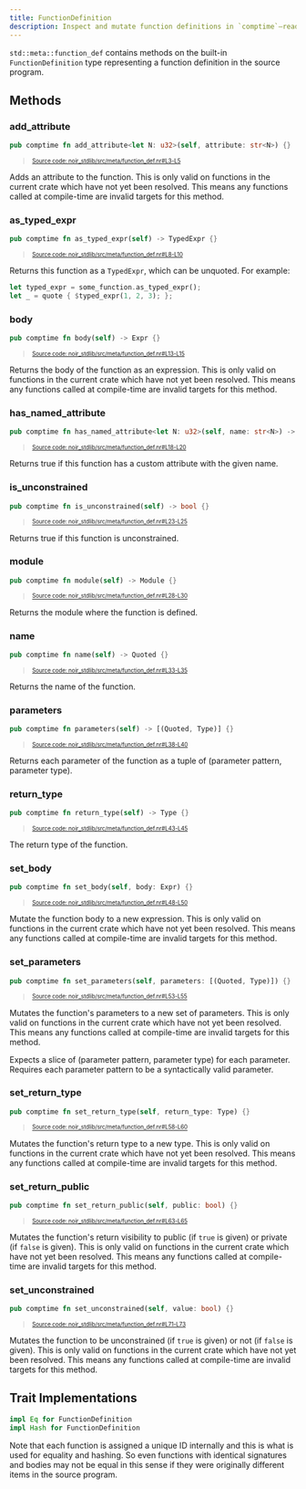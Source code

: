 ```yaml
---
title: FunctionDefinition
description: Inspect and mutate function definitions in `comptime`—read signatures, body, attributes, and adjust parameters or return types.
---
```


`std::meta::function_def` contains methods on the built-in `FunctionDefinition` type representing
a function definition in the source program.

## Methods

### add_attribute

```rust title="add_attribute" showLineNumbers
pub comptime fn add_attribute<let N: u32>(self, attribute: str<N>) {}
```
> <sup><sub><a href="https://github.com/noir-lang/noir/blob/master/noir_stdlib/src/meta/function_def.nr#L3-L5" target="_blank" rel="noopener noreferrer">Source code: noir_stdlib/src/meta/function_def.nr#L3-L5</a></sub></sup>


Adds an attribute to the function. This is only valid
on functions in the current crate which have not yet been resolved.
This means any functions called at compile-time are invalid targets for this method.

### as_typed_expr

```rust title="as_typed_expr" showLineNumbers
pub comptime fn as_typed_expr(self) -> TypedExpr {}
```
> <sup><sub><a href="https://github.com/noir-lang/noir/blob/master/noir_stdlib/src/meta/function_def.nr#L8-L10" target="_blank" rel="noopener noreferrer">Source code: noir_stdlib/src/meta/function_def.nr#L8-L10</a></sub></sup>


Returns this function as a `TypedExpr`, which can be unquoted. For example:

```rust
let typed_expr = some_function.as_typed_expr();
let _ = quote { $typed_expr(1, 2, 3); };
```

### body

```rust title="body" showLineNumbers
pub comptime fn body(self) -> Expr {}
```
> <sup><sub><a href="https://github.com/noir-lang/noir/blob/master/noir_stdlib/src/meta/function_def.nr#L13-L15" target="_blank" rel="noopener noreferrer">Source code: noir_stdlib/src/meta/function_def.nr#L13-L15</a></sub></sup>


Returns the body of the function as an expression. This is only valid
on functions in the current crate which have not yet been resolved.
This means any functions called at compile-time are invalid targets for this method.

### has_named_attribute

```rust title="has_named_attribute" showLineNumbers
pub comptime fn has_named_attribute<let N: u32>(self, name: str<N>) -> bool {}
```
> <sup><sub><a href="https://github.com/noir-lang/noir/blob/master/noir_stdlib/src/meta/function_def.nr#L18-L20" target="_blank" rel="noopener noreferrer">Source code: noir_stdlib/src/meta/function_def.nr#L18-L20</a></sub></sup>


Returns true if this function has a custom attribute with the given name.

### is_unconstrained

```rust title="is_unconstrained" showLineNumbers
pub comptime fn is_unconstrained(self) -> bool {}
```
> <sup><sub><a href="https://github.com/noir-lang/noir/blob/master/noir_stdlib/src/meta/function_def.nr#L23-L25" target="_blank" rel="noopener noreferrer">Source code: noir_stdlib/src/meta/function_def.nr#L23-L25</a></sub></sup>


Returns true if this function is unconstrained.

### module

```rust title="module" showLineNumbers
pub comptime fn module(self) -> Module {}
```
> <sup><sub><a href="https://github.com/noir-lang/noir/blob/master/noir_stdlib/src/meta/function_def.nr#L28-L30" target="_blank" rel="noopener noreferrer">Source code: noir_stdlib/src/meta/function_def.nr#L28-L30</a></sub></sup>


Returns the module where the function is defined.

### name

```rust title="name" showLineNumbers
pub comptime fn name(self) -> Quoted {}
```
> <sup><sub><a href="https://github.com/noir-lang/noir/blob/master/noir_stdlib/src/meta/function_def.nr#L33-L35" target="_blank" rel="noopener noreferrer">Source code: noir_stdlib/src/meta/function_def.nr#L33-L35</a></sub></sup>


Returns the name of the function.

### parameters

```rust title="parameters" showLineNumbers
pub comptime fn parameters(self) -> [(Quoted, Type)] {}
```
> <sup><sub><a href="https://github.com/noir-lang/noir/blob/master/noir_stdlib/src/meta/function_def.nr#L38-L40" target="_blank" rel="noopener noreferrer">Source code: noir_stdlib/src/meta/function_def.nr#L38-L40</a></sub></sup>


Returns each parameter of the function as a tuple of (parameter pattern, parameter type).

### return_type

```rust title="return_type" showLineNumbers
pub comptime fn return_type(self) -> Type {}
```
> <sup><sub><a href="https://github.com/noir-lang/noir/blob/master/noir_stdlib/src/meta/function_def.nr#L43-L45" target="_blank" rel="noopener noreferrer">Source code: noir_stdlib/src/meta/function_def.nr#L43-L45</a></sub></sup>


The return type of the function.

### set_body

```rust title="set_body" showLineNumbers
pub comptime fn set_body(self, body: Expr) {}
```
> <sup><sub><a href="https://github.com/noir-lang/noir/blob/master/noir_stdlib/src/meta/function_def.nr#L48-L50" target="_blank" rel="noopener noreferrer">Source code: noir_stdlib/src/meta/function_def.nr#L48-L50</a></sub></sup>


Mutate the function body to a new expression. This is only valid
on functions in the current crate which have not yet been resolved.
This means any functions called at compile-time are invalid targets for this method.

### set_parameters

```rust title="set_parameters" showLineNumbers
pub comptime fn set_parameters(self, parameters: [(Quoted, Type)]) {}
```
> <sup><sub><a href="https://github.com/noir-lang/noir/blob/master/noir_stdlib/src/meta/function_def.nr#L53-L55" target="_blank" rel="noopener noreferrer">Source code: noir_stdlib/src/meta/function_def.nr#L53-L55</a></sub></sup>


Mutates the function's parameters to a new set of parameters. This is only valid
on functions in the current crate which have not yet been resolved.
This means any functions called at compile-time are invalid targets for this method.

Expects a slice of (parameter pattern, parameter type) for each parameter. Requires
each parameter pattern to be a syntactically valid parameter.

### set_return_type

```rust title="set_return_type" showLineNumbers
pub comptime fn set_return_type(self, return_type: Type) {}
```
> <sup><sub><a href="https://github.com/noir-lang/noir/blob/master/noir_stdlib/src/meta/function_def.nr#L58-L60" target="_blank" rel="noopener noreferrer">Source code: noir_stdlib/src/meta/function_def.nr#L58-L60</a></sub></sup>


Mutates the function's return type to a new type. This is only valid
on functions in the current crate which have not yet been resolved.
This means any functions called at compile-time are invalid targets for this method.

### set_return_public

```rust title="set_return_public" showLineNumbers
pub comptime fn set_return_public(self, public: bool) {}
```
> <sup><sub><a href="https://github.com/noir-lang/noir/blob/master/noir_stdlib/src/meta/function_def.nr#L63-L65" target="_blank" rel="noopener noreferrer">Source code: noir_stdlib/src/meta/function_def.nr#L63-L65</a></sub></sup>


Mutates the function's return visibility to public (if `true` is given) or private (if `false` is given).
This is only valid on functions in the current crate which have not yet been resolved.
This means any functions called at compile-time are invalid targets for this method.

### set_unconstrained

```rust title="set_unconstrained" showLineNumbers
pub comptime fn set_unconstrained(self, value: bool) {}
```
> <sup><sub><a href="https://github.com/noir-lang/noir/blob/master/noir_stdlib/src/meta/function_def.nr#L71-L73" target="_blank" rel="noopener noreferrer">Source code: noir_stdlib/src/meta/function_def.nr#L71-L73</a></sub></sup>


Mutates the function to be unconstrained (if `true` is given) or not (if `false` is given).
This is only valid on functions in the current crate which have not yet been resolved.
This means any functions called at compile-time are invalid targets for this method.

## Trait Implementations

```rust
impl Eq for FunctionDefinition
impl Hash for FunctionDefinition
```

Note that each function is assigned a unique ID internally and this is what is used for
equality and hashing. So even functions with identical signatures and bodies may not
be equal in this sense if they were originally different items in the source program.

